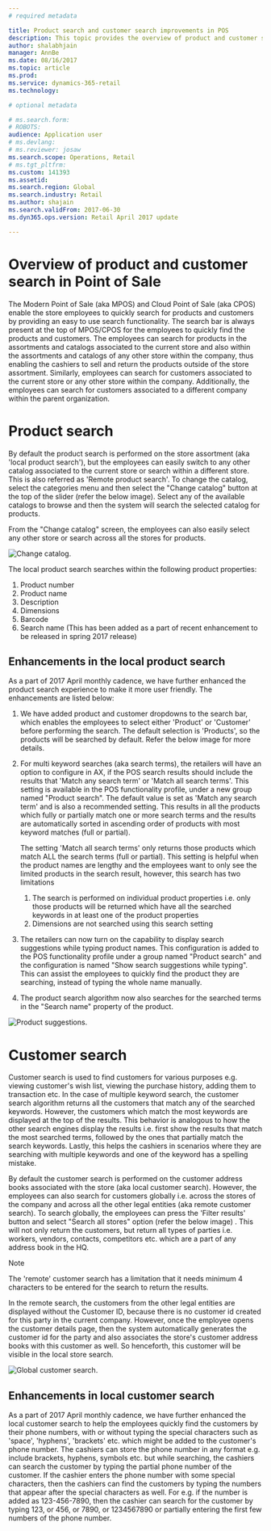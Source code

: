 ```yaml
---
# required metadata

title: Product search and customer search improvements in POS
description: This topic provides the overview of product and customer search improvements done in Dynamics 365 for Retail. 
author: shalabhjain
manager: AnnBe
ms.date: 08/16/2017
ms.topic: article
ms.prod: 
ms.service: dynamics-365-retail
ms.technology: 

# optional metadata

# ms.search.form: 
# ROBOTS: 
audience: Application user
# ms.devlang: 
# ms.reviewer: josaw
ms.search.scope: Operations, Retail
# ms.tgt_pltfrm: 
ms.custom: 141393
ms.assetid: 
ms.search.region: Global
ms.search.industry: Retail
ms.author: shajain
ms.search.validFrom: 2017-06-30
ms.dyn365.ops.version: Retail April 2017 update

---
```


# Overview of product and customer search in Point of Sale

The Modern Point of Sale (aka MPOS) and Cloud Point of Sale (aka CPOS) enable the store employees to quickly search for products and customers by providing an easy to use search functionality. The search bar is always present at the top of MPOS/CPOS for the employees to quickly find the products and customers. The employees can search for products in the assortments and catalogs associated to the current store and also within the assortments and catalogs of any other store within the company, thus enabling the cashiers to sell and return the products outside of the store assortment. Similarly, employees can search for customers associated to the current store or any other store within the company. Additionally, the employees can search for customers associated to a different company within the parent organization.

# Product search 

By default the product search is performed on the store assortment (aka 'local product search'), but the employees can easily switch to any other catalog associated to the current store or search within a different store. This is also referred as 'Remote product search'. To change the catalog, select the categories menu and then select the "Change catalog" button at the top of the slider (refer the below image). Select any of the available catalogs to browse and then the system will search the selected catalog for products. 

From the "Change catalog" screen, the employees can also easily select any other store or search across all the stores for products.

![Change catalog](./media/Changecatalog.png "Change catalog image").
 
The local product search searches within the following product properties:
1. Product number
2. Product name
3. Description
4. Dimensions
5. Barcode 
6. Search name (This has been added as a part of recent enhancement to be released in spring 2017 release)

## Enhancements in the local product search

As a part of 2017 April monthly cadence, we have further enhanced the product search experience to make it more user friendly. The enhancements are listed below:

1. We have added product and customer dropdowns to the search bar, which enables the employees to select either 'Product' or 'Customer' before performing the search. The default selection is 'Products', so the products will be searched by default. Refer the below image for more details.
2. For multi keyword searches (aka search terms), the retailers will have an option to configure in AX, if the POS search results should include the results that 'Match any search term' or 'Match all search terms'. This setting is available in the POS functionality profile, under a new group named "Product search". The default value is set as 'Match any search term' and is also a recommended setting. This results in all the products which fully or partially match one or more search terms and the results are automatically sorted in ascending order of products with most keyword matches (full or partial).

    The setting 'Match all search terms' only returns those products which match ALL the search terms (full or partial). This setting is helpful when the product names are lengthy and the employees want to only see the limited products in the search result, however, this search has two limitations
      1. The search is performed on individual product properties i.e. only those products will be returned which have all the searched keywords in at least one of the product properties
      2. Dimensions are not searched using this search setting
      
3. The retailers can now turn on the capability to display search suggestions while typing product names. This configuration is added to the POS functionality profile under a group named "Product search" and the configuration is named "Show search suggestions while typing". This can assist the employees to quickly find the product they are searching, instead of typing the whole name manually.
4. The product search algorithm now also searches for the searched terms in the "Search name" property of the product.

![Product suggestions](./media/Productsuggestions.png "Product suggestions image").

# Customer search

Customer search is used to find customers for various purposes e.g. viewing customer's wish list, viewing the purchase history, adding them to transaction etc. In the case of multiple keyword search, the customer search algorithm returns all the customers that match any of the searched keywords. However, the customers which match the most keywords are displayed at the top of the results. This behavior is analogous to how the other search engines display the results i.e. first show the results that match the most searched terms, followed by the ones that partially match the search keywords. Lastly, this helps the cashiers in scenarios where they are searching with multiple keywords and one of the keyword has a spelling mistake. 

By default the customer search is performed on the customer address books associated with the store (aka local customer search). However, the employees can also search for customers globally i.e. across the stores of the company and across all the other legal entities (aka remote customer search). To search globally, the employees can press the 'Filter results' button and select "Search all stores" option (refer the below image) . This will  not only return the customers, but return all types of parties i.e. workers, vendors, contacts, competitors etc. which are a part of any address book in the HQ. 

>[!NOTE]
>The 'remote' customer search has a limitation that it needs minimum 4 characters to be entered for the search to return the results.

In the remote search, the customers from the other legal entities are displayed without the Customer ID, because there is no customer id created for this party in the current company. However, once the employee opens the customer details page, then the system automatically generates the customer id for the party and also associates the store's customer address books with this customer as well. So henceforth, this customer will be visible in the local store search.

![Global customer search](./media/Globalcustomersearch.png "Global customer search image").

## Enhancements in local customer search

As a part of 2017 April monthly cadence, we have further enhanced the local customer search to help the employees quickly find the customers by their phone numbers, with or without typing the special characters such as 'space', 'hyphens', 'brackets' etc. which might be added to the customer's phone number. The cashiers can store the phone number in any format e.g. include brackets, hyphens, symbols etc. but while searching, the cashiers can search the customer by typing the partial phone number of the customer. If the cashier enters the phone number with some special characters, then the cashiers can find the customers by typing the numbers that appear after the special characters as well. For e.g. if the number is added as 123-456-7890, then the cashier can search for the customer by typing 123, or 456, or 7890, or 1234567890 or partially entering the first few numbers of the phone number. 
